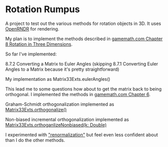 # Rotation Rumpus

A project to test out the various methods for rotation objects in 3D. It uses [OpenRNDR](https://github.com/openrndr/openrndr) for rendering.

My plan is to implement the methods described in [gamemath.com Chapter 8 Rotation in Three Dimensions](https://gamemath.com/book/orient.html).

So far I've implemented:

8.7.2 Converting a Matrix to Euler Angles (skipping 8.7.1 Converting Euler Angles to a Matrix because it's pretty straightforward)

My implementation as Matrix33Exts.eulerAngles()

This lead me to some questions how about to get the matrix back to being orthogonal. I implemented the methods in [gamemath.com Chapter 6](https://gamemath.com/book/matrixmore.html#orthonogal_matrices_orthogonalizing).

Graham-Schmidt orthogonalization implemented as [Matrix33Exts.orthogonalize()](https://github.com/prufrock/rotationrumpus/blob/main/src/main/kotlin/com/dkanen/rotationrumpus/math/Matrix33Exts.kt)

Non-biased incremental orthogonalization implemented as [Matrix33Exts.orthoganlizeNonbiased(k: Double)](https://github.com/prufrock/rotationrumpus/blob/main/src/main/kotlin/com/dkanen/rotationrumpus/math/Matrix33Exts.kt3)

I experimented with ["renormalization"](https://varunagrawal.github.io/2020/02/11/fast-orthogonalization/) but feel even less confident about than I do the other methods.

